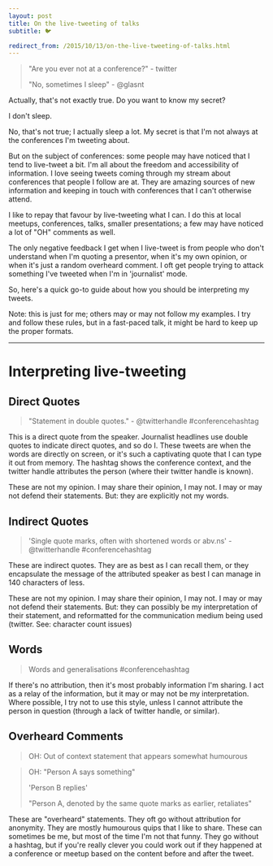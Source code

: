 ```yaml
---
layout: post
title: On the live-tweeting of talks
subtitle: 🐦

redirect_from: /2015/10/13/on-the-live-tweeting-of-talks.html
---
```



> "Are you ever not at a conference?" - twitter
> 
> "No, sometimes I sleep" - @glasnt

Actually, that's not exactly true. Do you want to know my secret?

I don't sleep.

No, that's not true; I actually sleep a lot. My secret is that I'm not always at the conferences I'm tweeting about.

But on the subject of conferences: some people may have noticed that I tend to live-tweet a bit. I'm all about the freedom and accessibility of information. I love seeing tweets coming through my stream about conferences that people I follow are at. They are amazing sources of new information and keeping in touch with conferences that I can't otherwise attend. 

I like to repay that favour by live-tweeting what I can. I do this at local meetups, conferences, talks, smaller presentations; a few may have noticed a lot of "OH" comments as well.

The only negative feedback I get when I live-tweet is from people who don't understand when I'm quoting a presentor, when it's my own opinion, or when it's just a random overheard comment. I oft get people trying to attack something I've tweeted when I'm in 'journalist' mode.

So, here's a quick go-to guide about how you should be interpreting my tweets.

Note: this is just for me; others may or may not follow my examples. I try and follow these rules, but in a fast-paced talk, it might be hard to keep up the proper formats. 

----

# Interpreting live-tweeting

## Direct Quotes


 > "Statement in double quotes." - @twitterhandle #conferencehashtag

This is a direct quote from the speaker. Journalist headlines use double quotes to indicate direct quotes, and so do I. These tweets are when the words are directly on screen, or it's such a captivating quote that I can type it out from memory. The hashtag shows the conference context, and the twitter handle attributes the person (where their twitter handle is known).

These are not my opinion. I may share their opinion, I may not. I may or may not defend their statements. But: they are explicitly not my words.

## Indirect Quotes

 > 'Single quote marks, often with shortened words or abv.ns' - @twitterhandle #conferencehashtag

These are indirect quotes. They are as best as I can recall them, or they encapsulate the message of the attributed speaker as best I can manage in 140 characters of less.

These are not my opinion. I may share their opinion, I may not. I may or may not defend their statements. But: they can possibly be my interpretation of their statement, and reformatted for the communication medium being used (twitter. See: character count issues)

## Words

 > Words and generalisations #conferencehashtag

If there's no attribution, then it's most probably information I'm sharing. I act as a relay of the information, but it may or may not be my interpretation. Where possible, I try not to use this style, unless I cannot attribute the person in question (through a lack of twitter handle, or similar).

## Overheard Comments

 > OH: Out of context statement that appears somewhat humourous

 > OH: "Person A says something"
 > 
 > 'Person B replies'
 > 
 > "Person A, denoted by the same quote marks as earlier, retaliates"

These are "overheard" statements. They oft go without attribution for anonymity. They are mostly humourous quips that I like to share. These can sometimes be me, but most of the time I'm not that funny. They go without a hashtag, but if you're really clever you could work out if they happened at a conference or meetup based on the content before and after the tweet.
